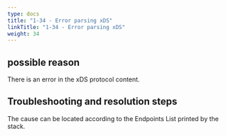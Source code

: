 ```yaml
---
type: docs
title: "1-34 - Error parsing xDS"
linkTitle: "1-34 - Error parsing xDS"
weight: 34
---
```


## possible reason

There is an error in the xDS protocol content.

## Troubleshooting and resolution steps

The cause can be located according to the Endpoints List printed by the stack.

<p style="margin-top: 3rem;"> </p>